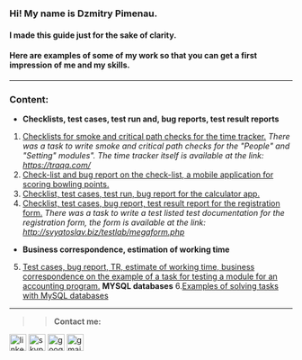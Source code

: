  ### Hi! My name is Dzmitry Pimenau.
#### I made this guide just for the sake of clarity.
#### Here are examples of some of my work so that you can get a first impression of me and my skills.
---
### Content:
+ **Checklists, test cases, test run and, bug reports, test result reports**
1. [Сhecklists for smoke and critical path checks for the time tracker.](https://github.com/Dzimitrio/Testing-my-examples/commit/2417f35b79a767beb09a3e2c3e70770ca0bbc633)
_There was a task to write smoke and critical path checks for the "People" and "Setting" modules". The time tracker itself is available at the link: https://traqq.com/_
2. [Check-list and bug report on the check-list, a mobile application for scoring bowling points.](https://github.com/Dzimitrio/Testing-my-examples/blob/main/Checklist%2C-test-run%2C-and-bug-report-of-the-mobile-app-example-Pimenau%20Dz.xlsx)
3. [Checklist, test cases, test run, bug report for the calculator app.](https://github.com/Dzimitrio/Testing-my-examples/blob/main/Check-list%2C%20test-cases%2C%20test-run%2C%20bug-report%20for%20calc.xlsx)
4. [Checklist, test cases, bug report, test result report for the registration form.](https://github.com/Dzimitrio/Testing-my-examples/blob/main/%D0%A1ontrol%20work_2_%20(checklists%2Ctest%20cases%2Cbug_reports%2CTRR)_Pimenau_Dz.xlsx)
_There was a task to write a test listed test documentation for the registration form, the form is available at the link: http://svyatoslav.biz/testlab/megaform.php_
+ **Business correspondence, estimation of working time**
5. [Test cases, bug report, TR, estimate of working time, business correspondence on the example of a task for testing a module for an accounting program.](https://github.com/Dzimitrio/Testing-my-examples/blob/main/Test_cases%2Cbug_report%2CTRR%2Cbusiness_correspondence_Pimenau_Dz.docx)
**MYSQL databases**
6.[Examples of solving tasks with MySQL databases](https://github.com/Dzimitrio/Testing-my-examples/blob/main/Mysql_Pimenau_Dz.txt)

---
>> **Сontact me:**

[<img src='https://cdn.jsdelivr.net/npm/simple-icons@3.0.1/icons/linkedin.svg' alt='linkedin' height='30'>](https://www.linkedin.com/in/dz-pimenau/)  [<img src='https://cdn.jsdelivr.net/npm/simple-icons@3.0.1/icons/skype.svg' alt='skype' height='30'>](https://join.skype.com/invite/BX3yatkMlKP5)  [<img src='https://cdn.jsdelivr.net/npm/simple-icons@3.0.1/icons/googledrive.svg' alt='googledrive' height='30'>](https://drive.google.com/file/d/1R2Fg9Szs_0VmJXOnM7Uul1e6CpRiXnQ3/view)  [<img src='https://cdn.jsdelivr.net/npm/simple-icons@3.0.1/icons/gmail.svg' alt='gmail' height='30'>](dz.pimenau@gmail.com)  
